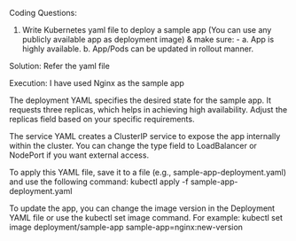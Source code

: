 Coding Questions:
1. Write Kubernetes yaml file to deploy a sample app (You can use any publicly available app as
deployment image) & make sure: -
a. App is highly available.
b. App/Pods can be updated in rollout manner.


Solution: Refer the yaml file

  Execution: I have used Nginx as the sample app

The deployment YAML specifies the desired state for the sample app. It requests three replicas, which helps in achieving high availability. Adjust the replicas field based on your specific requirements.

The service YAML creates a ClusterIP service to expose the app internally within the cluster. You can change the type field to LoadBalancer or NodePort if you want external access.

To apply this YAML file, save it to a file (e.g., sample-app-deployment.yaml) and use the following command:
  kubectl apply -f sample-app-deployment.yaml

To update the app, you can change the image version in the Deployment YAML file or use the kubectl set image command. For example:
  kubectl set image deployment/sample-app sample-app=nginx:new-version

